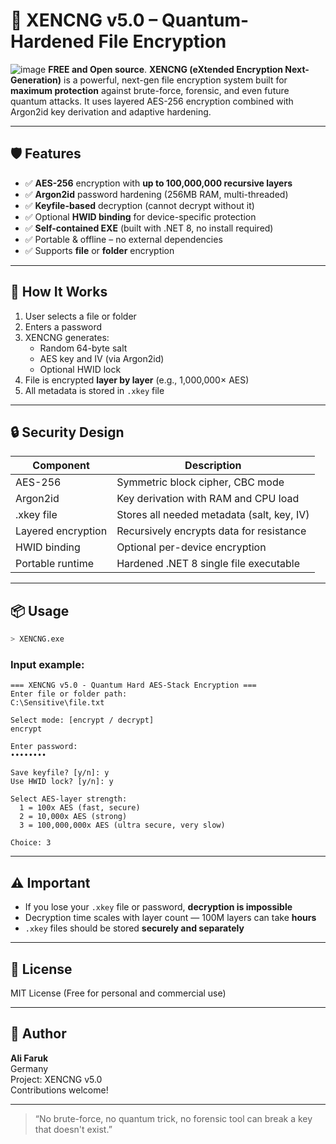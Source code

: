 # 🔐 XENCNG v5.0 – Quantum-Hardened File Encryption
![image](https://i.imgur.com/c3ZNc45.png)
**FREE and Open source**. **XENCNG (eXtended Encryption Next-Generation)** is a powerful, next-gen file encryption system built for **maximum protection** against brute-force, forensic, and even future quantum attacks. It uses layered AES-256 encryption combined with Argon2id key derivation and adaptive hardening.

---

## 🛡 Features

- ✅ **AES-256** encryption with **up to 100,000,000 recursive layers**
- ✅ **Argon2id** password hardening (256MB RAM, multi-threaded)
- ✅ **Keyfile-based** decryption (cannot decrypt without it)
- ✅ Optional **HWID binding** for device-specific protection
- ✅ **Self-contained EXE** (built with .NET 8, no install required)
- ✅ Portable & offline – no external dependencies
- ✅ Supports **file** or **folder** encryption

---

## 🚀 How It Works

1. User selects a file or folder
2. Enters a password
3. XENCNG generates:
   - Random 64-byte salt
   - AES key and IV (via Argon2id)
   - Optional HWID lock
4. File is encrypted **layer by layer** (e.g., 1,000,000× AES)
5. All metadata is stored in `.xkey` file

---

## 🔒 Security Design

| Component            | Description                                   |
|---------------------|-----------------------------------------------|
| AES-256             | Symmetric block cipher, CBC mode              |
| Argon2id            | Key derivation with RAM and CPU load          |
| .xkey file          | Stores all needed metadata (salt, key, IV)    |
| Layered encryption  | Recursively encrypts data for resistance      |
| HWID binding        | Optional per-device encryption                |
| Portable runtime    | Hardened .NET 8 single file executable        |

---

## 📦 Usage

```bash
> XENCNG.exe
```

### Input example:

```
=== XENCNG v5.0 - Quantum Hard AES-Stack Encryption ===
Enter file or folder path:
C:\Sensitive\file.txt

Select mode: [encrypt / decrypt]
encrypt

Enter password:
••••••••

Save keyfile? [y/n]: y
Use HWID lock? [y/n]: y

Select AES-layer strength:
  1 = 100x AES (fast, secure)
  2 = 10,000x AES (strong)
  3 = 100,000,000x AES (ultra secure, very slow)

Choice: 3
```

---

## ⚠ Important

- If you lose your `.xkey` file or password, **decryption is impossible**
- Decryption time scales with layer count — 100M layers can take **hours**
- `.xkey` files should be stored **securely and separately**

---

## 📄 License

MIT License (Free for personal and commercial use)

---

## 🧠 Author

**Ali Faruk**  
Germany  
Project: XENCNG v5.0  
Contributions welcome!

---

> “No brute-force, no quantum trick, no forensic tool can break a key that doesn't exist.”

